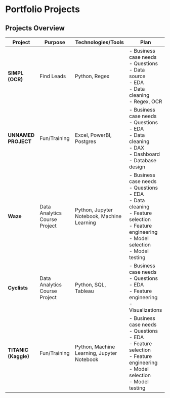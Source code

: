 # Portfolio Projects

## Projects Overview

| **Project**          | **Purpose**                    | **Technologies/Tools**               | **Plan**                                                                                   |
|-----------------------|--------------------------------|---------------------------------------|-------------------------------------------------------------------------------------------|
| **SIMPL (OCR)**       | Find Leads                    | Python, Regex                        | - Business case needs  <br> - Questions  <br> - Data source  <br> - EDA  <br> - Data cleaning <br> - Regex, OCR  |
| **UNNAMED PROJECT**   | Fun/Training                  | Excel, PowerBI, Postgres             | - Business case needs  <br> - Questions  <br> - EDA  <br> - Data cleaning  <br> - DAX  <br> - Dashboard  <br> - Database design |
| **Waze**              | Data Analytics Course Project | Python, Jupyter Notebook, Machine Learning | - Business case needs  <br> - Questions  <br> - EDA  <br> - Data cleaning  <br> - Feature selection <br> - Feature engineering <br> - Model selection <br> - Model testing |
| **Cyclists**          | Data Analytics Course Project | Python, SQL, Tableau                | - Business case needs  <br> - Questions  <br> - EDA  <br> - Feature engineering  <br> - Visualizations |
| **TITANIC (Kaggle)**  | Fun/Training                  | Python, Machine Learning, Jupyter Notebook | - Business case needs  <br> - Questions  <br> - EDA  <br> - Feature selection  <br> - Feature engineering <br> - Model selection <br> - Model testing |
